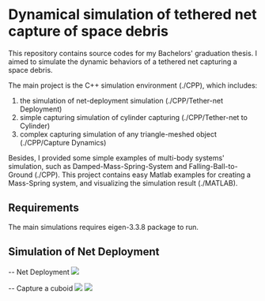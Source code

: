 # Dynamical simulation of tethered net capture of space debris

This repository contains source codes for my Bachelors' graduation thesis. I aimed to simulate the dynamic behaviors of a tethered net capturing a space debris.

The main project is the C++ simulation environment (./CPP), which includes:
  1. the simulation of net-deployment simulation (./CPP/Tether-net Deployment)
  2. simple capturing simulation of cylinder capturing (./CPP/Tether-net to Cylinder)
  3. complex capturing simulation of any triangle-meshed object (./CPP/Capture Dynamics)

Besides, I provided some simple examples of multi-body systems' simulation, such as Damped-Mass-Spring-System and Falling-Ball-to-Ground (./CPP).
This project contains easy Matlab examples for creating a Mass-Spring system, and visualizing the simulation result (./MATLAB).

## Requirements

The main simulations requires eigen-3.3.8 package to run.

## Simulation of Net Deployment

-- Net Deployment
![](https://github.com/Yitao-LIN/Dynamical-simulation-of-tethered-net-capture-of-space-debris/tree/master/Demonstrations-GIF/NetDeploy.gif)

-- Capture a cuboid
![](https://github.com/Yitao-LIN/Dynamical-simulation-of-tethered-net-capture-of-space-debris/tree/master/Demonstrations-GIF/CuboidCapture-1.gif)
![](https://github.com/Yitao-LIN/Dynamical-simulation-of-tethered-net-capture-of-space-debris/tree/master/Demonstrations-GIF/CuboidCapture-2.gif)

